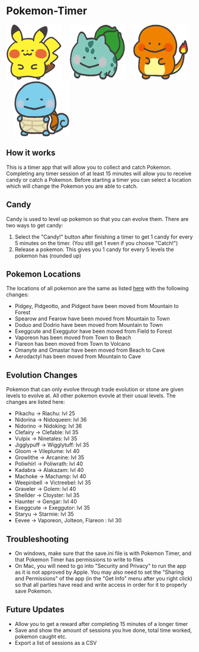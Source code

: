 # Pokemon-Timer
<img src="https://raw.githubusercontent.com/BKTidswell/Pokemon-Timer/main/Pokemon_Smile_Pokemon/025.png" width="150" height="150"/>&ensp;&ensp;&ensp;<img src="https://raw.githubusercontent.com/BKTidswell/Pokemon-Timer/main/Pokemon_Smile_Pokemon/001.png" width="150" height="150"/>&ensp;&ensp;&ensp;<img src="https://raw.githubusercontent.com/BKTidswell/Pokemon-Timer/main/Pokemon_Smile_Pokemon/004.png" width="150" height="150"/>&ensp;&ensp;&ensp;<img src="https://raw.githubusercontent.com/BKTidswell/Pokemon-Timer/main/Pokemon_Smile_Pokemon/007.png" width="150" height="150"/>


## How it works
This is a timer app that will allow you to collect and catch Pokemon. Completing any timer session of at least 15 minutes will allow you to receive candy or catch a Pokemon. Before starting a timer you can select a location which will change the Pokemon you are able to catch. 

## Candy
Candy is used to level up pokemon so that you can evolve them. There are two ways to get candy:
1. Select the "Candy!" button after finishing a timer to get 1 candy for every 5 minutes on the timer. (You still get 1 even if you choose "Catch!")
2. Release a pokemon. This gives you 1 candy for every 5 levels the pokemon has (rounded up)

## Pokemon Locations

The locations of all pokemon are the same as listed [here](https://www.serebii.net/pokemonsmile/pokemon.shtml) with the following changes:

* Pidgey, Pidgeotto, and Pidgeot have been moved from Mountain to Forest
* Spearow and Fearow have been moved from Mountain to Town
* Doduo and Dodrio have been moved from Mountain to Town
* Exeggcute and Exeggutor have been moved from Field to Forest
* Vaporeon has been moved from Town to Beach
* Flareon has been moved from Town to Volcano
* Omanyte and Omastar have been moved from Beach to Cave
* Aerodactyl has been moved from Mountain to Cave

## Evolution Changes

Pokemon that can only evolve through trade evolution or stone are given levels to evolve at. All other pokemon evovle at their usual levels. The changes are listed here:

* Pikachu -> Riachu: lvl 25
* Nidorina -> Nidoqueen: lvl 36
* Nidorino -> Nidoking: lvl 36
* Clefairy -> Clefable: lvl 35
* Vulpix -> Ninetales: lvl 35
* Jigglypuff -> Wigglytuff: lvl 35
* Gloom -> Vileplume: lvl 40
* Growlithe -> Arcanine: lvl 35
* Poliwhirl -> Poliwrath: lvl 40
* Kadabra -> Alakazam: lvl 40
* Machoke -> Machamp: lvl 40
* Weepinbell -> Victreebel: lvl 35
* Graveler -> Golem: lvl 40
* Shellder -> Cloyster: lvl 35
* Haunter -> Gengar: lvl 40
* Exeggcute -> Exeggutor: lvl 35
* Staryu -> Starmie: lvl 35
* Eevee -> Vaporeon, Jolteon, Flareon : lvl 30

## Troubleshooting
* On windows, make sure that the save.ini file is with Pokemon Timer, and that Pokemon Timer has permissions to write to files
* On Mac, you will need to go into "Security and Privacy" to run the app as it is not approved by Apple. You may also need to set the "Sharing and Permissions" of the app (in the "Get Info" menu after you right click) so that all parties have read and write access in order for it to properly save Pokemon. 

## Future Updates
* Allow you to get a reward after completing 15 minutes of a longer timer
* Save and show the amount of sessions you hve done, total time worked, pokemon caught etc.
* Export a list of sessions as a CSV
